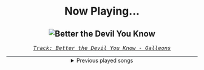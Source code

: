 <div align="center"> 
<h1>Now Playing...</h1>

![Better the Devil You Know](https://i.scdn.co/image/ab67616d00001e02f3a68b07be788c54dc2dcf4c)
--
_<samp><a href="https://open.spotify.com/track/0fSuHbKNMFOSFgnBLhwoch">Track: Better the Devil You Know - Galleons</a></samp>_

<div style="border: 1px #4B5054 solid"></div>
<details>
  <summary>
    Previous played songs
  </summary>
  <table>
    <thead>
      <tr>
        <th>
          Artist
        </th>
        <th>
          Song
        </th>
        <th>
          Link
        </th>
      </tr>
    </thead>
    <tbody>
      <tr><td>Galleons</td><td>Better the Devil You Know</td><td><a href="https://open.spotify.com/track/0fSuHbKNMFOSFgnBLhwoch">https://open.spotify.com/track/0fSuHbKNMFOSFgnBLhwoch</a></td></tr><tr><td>Bury Tomorrow</td><td>Let Go</td><td><a href="https://open.spotify.com/track/4UibdhxqKDVdz2p0PBb3a8">https://open.spotify.com/track/4UibdhxqKDVdz2p0PBb3a8</a></td></tr><tr><td>Windwaker</td><td>Tabula Rasa</td><td><a href="https://open.spotify.com/track/5ORLp3QJwHvE0Ezfi2HCqI">https://open.spotify.com/track/5ORLp3QJwHvE0Ezfi2HCqI</a></td></tr><tr><td>Of Virtue</td><td>Holy</td><td><a href="https://open.spotify.com/track/6r0xFYn8nGvXtf6vl9oaWK">https://open.spotify.com/track/6r0xFYn8nGvXtf6vl9oaWK</a></td></tr><tr><td>Of Virtue</td><td>Hypocrite</td><td><a href="https://open.spotify.com/track/5fwS8ieNB49OpeRfu0afSm">https://open.spotify.com/track/5fwS8ieNB49OpeRfu0afSm</a></td></tr><tr><td>The Plot In You</td><td>Paradigm</td><td><a href="https://open.spotify.com/track/6uWWfeZyj1UOGBjrf8fr4G">https://open.spotify.com/track/6uWWfeZyj1UOGBjrf8fr4G</a></td></tr><tr><td>Sleep Token</td><td>Emergence</td><td><a href="https://open.spotify.com/track/5NRpxJxtR6JkUhQS4F0um6">https://open.spotify.com/track/5NRpxJxtR6JkUhQS4F0um6</a></td></tr><tr><td>Siamese</td><td>Home (feat. Drew York)</td><td><a href="https://open.spotify.com/track/1ynGvKDb3OazVDEh5iqyN6">https://open.spotify.com/track/1ynGvKDb3OazVDEh5iqyN6</a></td></tr><tr><td>Windwaker</td><td>Fractured State of Mind</td><td><a href="https://open.spotify.com/track/4iX51dJGlEryjzKFWPs7uK">https://open.spotify.com/track/4iX51dJGlEryjzKFWPs7uK</a></td></tr><tr><td>Siamese</td><td>Through My Head</td><td><a href="https://open.spotify.com/track/4IxfCx0FVapmhoUiUCt0uP">https://open.spotify.com/track/4IxfCx0FVapmhoUiUCt0uP</a></td></tr><tr><td>ENMY</td><td>Burn</td><td><a href="https://open.spotify.com/track/5TAUiU8RxlKGLm8VeJlCcr">https://open.spotify.com/track/5TAUiU8RxlKGLm8VeJlCcr</a></td></tr><tr><td>Dead Eyes</td><td>Better Off</td><td><a href="https://open.spotify.com/track/4i7gIsB3TkUwMsmVJVzpp4">https://open.spotify.com/track/4i7gIsB3TkUwMsmVJVzpp4</a></td></tr><tr><td>Of Virtue</td><td>Cold Blooded</td><td><a href="https://open.spotify.com/track/5HXhEGcukpThXJPz8YvFBT">https://open.spotify.com/track/5HXhEGcukpThXJPz8YvFBT</a></td></tr><tr><td>Dayseeker</td><td>Homesick</td><td><a href="https://open.spotify.com/track/0DejtyvzvoJFAlTRWrSThv">https://open.spotify.com/track/0DejtyvzvoJFAlTRWrSThv</a></td></tr><tr><td>We Came As Romans</td><td>Holding The Embers</td><td><a href="https://open.spotify.com/track/2SI0lVzEn93n3ZuJqeUCIc">https://open.spotify.com/track/2SI0lVzEn93n3ZuJqeUCIc</a></td></tr><tr><td>Windwaker</td><td>Apathy</td><td><a href="https://open.spotify.com/track/0hECfkuAgf4P5jHE7AMAL8">https://open.spotify.com/track/0hECfkuAgf4P5jHE7AMAL8</a></td></tr><tr><td>Memphis May Fire</td><td>Paralyzed</td><td><a href="https://open.spotify.com/track/7cLg1ozfTTDi4JoeoxrBqX">https://open.spotify.com/track/7cLg1ozfTTDi4JoeoxrBqX</a></td></tr><tr><td>ENMY</td><td>Clarity</td><td><a href="https://open.spotify.com/track/3oQc00F78zXLeisBl1At7h">https://open.spotify.com/track/3oQc00F78zXLeisBl1At7h</a></td></tr><tr><td>Windwaker</td><td>Arcane</td><td><a href="https://open.spotify.com/track/0bDXKUQvhUYVhR1sRpLlIV">https://open.spotify.com/track/0bDXKUQvhUYVhR1sRpLlIV</a></td></tr><tr><td>Annisokay</td><td>Never Enough</td><td><a href="https://open.spotify.com/track/5YyBg6WxcZoLaImKH7g57m">https://open.spotify.com/track/5YyBg6WxcZoLaImKH7g57m</a></td></tr>
    </tbody>
  </table>
</details>

</div>
